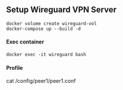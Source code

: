 ## Setup Wireguard VPN Server
```
docker volume create wireguard-vol 
docker-compose up --build -d
```
#### Exec container
```
docker exec -it wireguard bash
```
#### Profile
cat /config/peer1/peer1.conf